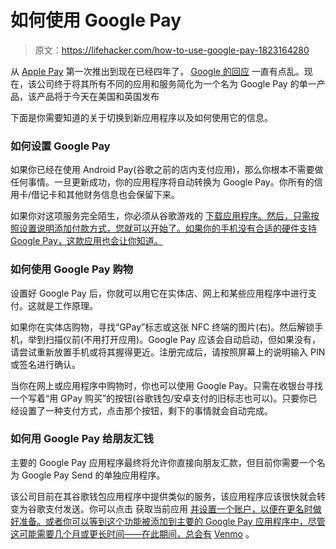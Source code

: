 # 如何使用 Google Pay

> 原文：<https://lifehacker.com/how-to-use-google-pay-1823164280>

从 [Apple Pay](https://lifehacker.com/how-to-get-started-with-apples-new-apple-pay-cash-1821168610) 第一次推出到现在已经四年了， [Google 的回应](https://lifehacker.com/google-wallet-gets-new-simpler-app-likely-preparing-f-1729775114) 一直有点乱。现在，该公司终于将其所有不同的应用和服务简化为一个名为 Google Pay 的单一产品，该产品将于今天在美国和英国发布



下面是你需要知道的关于切换到新应用程序以及如何使用它的信息。

### 如何设置 Google Pay

如果你已经在使用 Android Pay(谷歌之前的店内支付应用)，那么你根本不需要做任何事情。一旦更新成功，你的应用程序将自动转换为 Google Pay。你所有的信用卡/借记卡和其他财务信息也会保留下来。

如果你对这项服务完全陌生，你必须从谷歌游戏的 [下载应用程序。然后，只需按照设置说明添加付款方式，您就可以开始了。如果你的手机没有合适的硬件支持 Google Pay，这款应用也会让你知道。](https://play.google.com/store/apps/details?id=com.google.android.apps.walletnfcrel&hl=en)

### 如何使用 Google Pay 购物

设置好 Google Pay 后，你就可以用它在实体店、网上和某些应用程序中进行支付。这就是工作原理。

如果你在实体店购物，寻找“GPay”标志或这张 NFC 终端的图片(右)。然后解锁手机，举到扫描仪前(不用打开应用)。Google Pay 应该会自动启动，但如果没有，请尝试重新放置手机或将其握得更近。注册完成后，请按照屏幕上的说明输入 PIN 或签名进行确认。

当你在网上或应用程序中购物时，你也可以使用 Google Pay。只需在收银台寻找一个写着“用 GPay 购买”的按钮(谷歌钱包/安卓支付的旧标志也可以)。只要你已经设置了一种支付方式，点击那个按钮，剩下的事情就会自动完成。

### 如何用 Google Pay 给朋友汇钱

主要的 Google Pay 应用程序最终将允许你直接向朋友汇款，但目前你需要一个名为 Google Pay Send 的单独应用程序。

该公司目前在其谷歌钱包应用程序中提供类似的服务，该应用程序应该很快就会转变为谷歌支付发送。你可以点击 获取当前应用 [并设置一个账户，以便在更名时做好准备。或者你可以等到这个功能被添加到主要的 Google Pay 应用程序中，尽管这可能需要几个月或更长时间——在此期间，总会有](https://play.google.com/store/apps/details?id=com.google.android.apps.gmoney&hl=en) [Venmo](https://lifehacker.com/beware-venmo-payments-are-not-as-instantaneous-as-they-1787698667) 。